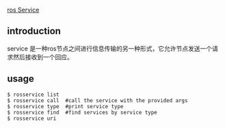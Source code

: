 [ros Service](http://wiki.ros.org/ROS/Tutorials/UnderstandingServicesParams)

## introduction
service 是一种ros节点之间进行信息传输的另一种形式，它允许节点发送一个请求然后接收到一个回应。

## usage

```shell
$ rosservice list
$ rosservice call  #call the service with the provided args
$ rosservice type  #print service type 
$ rosservice find  #find services by service type
$ rosservice uri
```